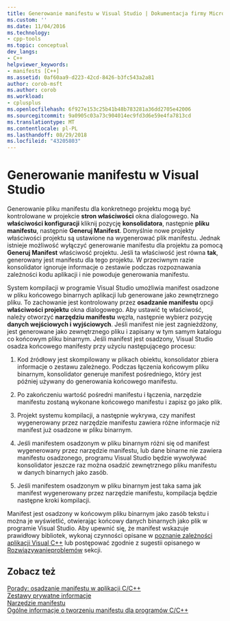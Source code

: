 ```yaml
---
title: Generowanie manifestu w Visual Studio | Dokumentacja firmy Microsoft
ms.custom: ''
ms.date: 11/04/2016
ms.technology:
- cpp-tools
ms.topic: conceptual
dev_langs:
- C++
helpviewer_keywords:
- manifests [C++]
ms.assetid: 0af60aa9-d223-42cd-8426-b3fc543a2a81
author: corob-msft
ms.author: corob
ms.workload:
- cplusplus
ms.openlocfilehash: 6f927e153c25b41b48b783281a36dd2705e42006
ms.sourcegitcommit: 9a0905c03a73c904014ec9fd3d6e59e4fa7813cd
ms.translationtype: MT
ms.contentlocale: pl-PL
ms.lasthandoff: 08/29/2018
ms.locfileid: "43205803"
---
```

# <a name="manifest-generation-in-visual-studio"></a>Generowanie manifestu w Visual Studio
Generowanie pliku manifestu dla konkretnego projektu mogą być kontrolowane w projekcie **stron właściwości** okna dialogowego. Na **właściwości konfiguracji** kliknij pozycję **konsolidatora**, następnie **pliku manifestu**, następnie **Generuj Manifest**. Domyślnie nowe projekty właściwości projektu są ustawione na wygenerować plik manifestu. Jednak istnieje możliwość wyłączyć generowanie manifestu dla projektu za pomocą **Generuj Manifest** właściwość projektu. Jeśli ta właściwość jest równa **tak**, generowany jest manifestu dla tego projektu. W przeciwnym razie konsolidator ignoruje informacje o zestawie podczas rozpoznawania zależności kodu aplikacji i nie powoduje generowania manifestu.  
  
 System kompilacji w programie Visual Studio umożliwia manifest osadzone w pliku końcowego binarnych aplikacji lub generowane jako zewnętrznego pliku. To zachowanie jest kontrolowany przez **osadzanie manifestu** opcji **właściwości projektu** okna dialogowego. Aby ustawić tę właściwość, należy otworzyć **narzędziu manifestu** węzła, następnie wybierz pozycję **danych wejściowych i wyjściowych**. Jeśli manifest nie jest zagnieżdżony, jest generowane jako zewnętrznego pliku i zapisany w tym samym katalogu co końcowym pliku binarnym. Jeśli manifest jest osadzony, Visual Studio osadza końcowego manifesty przy użyciu następującego procesu:  
  
1.  Kod źródłowy jest skompilowany w plikach obiektu, konsolidator zbiera informacje o zestawu zależnego. Podczas łączenia końcowym pliku binarnym, konsolidator generuje manifest pośredniego, który jest później używany do generowania końcowego manifestu.  
  
2.  Po zakończeniu wartość pośredni manifestu i łączenia, narzędzie manifestu zostaną wykonane końcowego manifestu i zapisz go jako plik.  
  
3.  Projekt systemu kompilacji, a następnie wykrywa, czy manifest wygenerowany przez narzędzie manifestu zawiera różne informacje niż manifest już osadzone w pliku binarnym.  
  
4.  Jeśli manifestem osadzonym w pliku binarnym różni się od manifest wygenerowany przez narzędzie manifestu, lub dane binarne nie zawiera manifestu osadzonego, programu Visual Studio będzie wywoływać konsolidator jeszcze raz można osadzić zewnętrznego pliku manifestu w danych binarnych jako zasób.  
  
5.  Jeśli manifestem osadzonym w pliku binarnym jest taka sama jak manifest wygenerowany przez narzędzie manifestu, kompilacja będzie następne kroki kompilacji.  
  
 Manifest jest osadzony w końcowym pliku binarnym jako zasób tekstu i można je wyświetlić, otwierając końcowy danych binarnych jako plik w programie Visual Studio. Aby upewnić się, że manifest wskazuje prawidłowy bibliotek, wykonaj czynności opisane w [poznanie zależności aplikacji Visual C++](../ide/understanding-the-dependencies-of-a-visual-cpp-application.md) lub postępować zgodnie z sugestii opisanego w [Rozwiązywanieproblemów](../build/troubleshooting-c-cpp-isolated-applications-and-side-by-side-assemblies.md) sekcji.  
  
## <a name="see-also"></a>Zobacz też  
 [Porady: osadzanie manifestu w aplikacji C/C++](../build/how-to-embed-a-manifest-inside-a-c-cpp-application.md)   
 [Zestawy prywatne informacje](/windows/desktop/SbsCs/about-private-assemblies-)   
 [Narzędzie manifestu](/windows/desktop/SbsCs/mt-exe)   
 [Ogólne informacje o tworzeniu manifestu dla programów C/C++](../build/understanding-manifest-generation-for-c-cpp-programs.md)